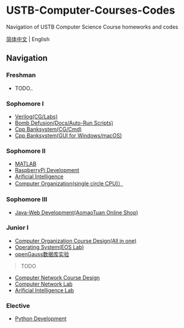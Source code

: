 # USTB-Computer-Courses-Codes

Navigation of USTB Computer Science Course homeworks and codes

[简体中文](https://github.com/WitchElaina/USTB-Computer-Courses-Codes/blob/master/README.md) | English

## Navigation

### Freshman

- TODO..

### Sophomore I

- [Verilog(CG/Labs)](https://github.com/WitchElaina/Verilog-CG-Works)
- [Bomb Defusion(Docs/Auto-Run Scripts)](https://github.com/WitchElaina/bomblab-auto-defuse)
- [Cpp Banksystem(CG/Cmd)](https://github.com/WitchElaina/BankSystem_CommandLineTools)
- [Cpp Banksystem(GUI for Windows/macOS)](https://github.com/WitchElaina/BankSystem)

### Sophomore II

- [MATLAB](https://github.com/WitchElaina/base64-MATLAB)
- [RaspberryPi Development](https://github.com/WitchElaina/Ras-Rain-Detector)
- [Arificial Intelligence](https://github.com/WitchElaina/Beijing-bus-helper)
- [Computer Organization(single circle CPU)）](https://github.com/WitchElaina/single-circle-processor)

### Sophomore III

- [Java-Web Development(AomaoTuan Online Shop)](https://github.com/WitchElaina/Aomaotuan-online-shopping)

### Junior I

- [Computer Organization Course Design(All in one)](https://github.com/WitchElaina/COCD)
- [Operating System(EOS Lab)](https://github.com/WitchElaina/EOS-Lab-USTB)
- [openGauss数据库实验](https://github.com//USTB-openGauss-lab)

> TODO

- [Computer Network Course Design]()
- [Computer Network Lab]()
- [Arificial Intelligence Lab]()

### Elective

- [Python Development](https://github.com/WitchElaina/library-system)
